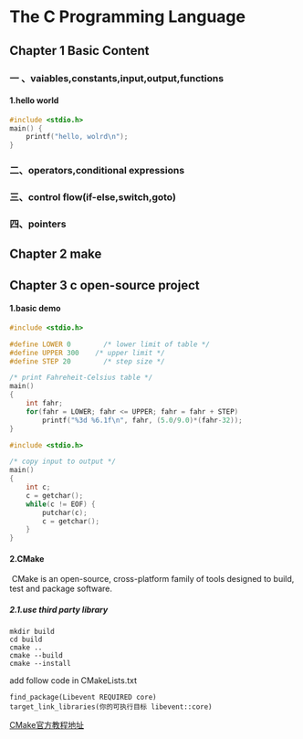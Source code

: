 # The C Programming Language

## Chapter 1 Basic Content

### 一 、vaiables,constants,input,output,functions

#### 1.hello world

```c
#include <stdio.h>
main() {
    printf("hello, wolrd\n");
}
```

### 二、operators,conditional expressions

### 三、control flow(if-else,switch,goto)

### 四、pointers

## Chapter 2 make

## Chapter 3 c open-source project

#### 1.basic demo

```c
#include <stdio.h>

#define LOWER 0        /* lower limit of table */
#define UPPER 300    /* upper limit */
#define STEP 20        /* step size */

/* print Fahreheit-Celsius table */
main()
{
    int fahr;
    for(fahr = LOWER; fahr <= UPPER; fahr = fahr + STEP)
        printf("%3d %6.1f\n", fahr, (5.0/9.0)*(fahr-32));
}
```

```c
#include <stdio.h>

/* copy input to output */
main()
{
    int c;
    c = getchar();
    while(c != EOF) {
        putchar(c);
        c = getchar();
    }
}
```

#### 2.CMake

​    CMake is an open-source, cross-platform family of tools designed to build, test and package software.

##### 2.1.use third party library

```shell
mkdir build
cd build
cmake ..
cmake --build
cmake --install
```

add follow code in CMakeLists.txt

```shell
find_package(Libevent REQUIRED core)
target_link_libraries(你的可执行目标 libevent::core)
```

[CMake官方教程地址](https://cmake.org/cmake/help/latest/guide/tutorial/A%20Basic%20Starting%20Point.html)
